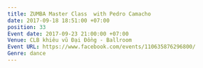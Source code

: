 ```yaml
---
title: ZUMBA Master Class  with Pedro Camacho
date: 2017-09-18 18:51:00 +07:00
position: 33
Event date: 2017-09-23 21:00:00 +07:00
Venue: CLB khiêu vũ Đại Đồng - Ballroom
Event URL: https://www.facebook.com/events/110635876296800/
Genre: dance
---
```


